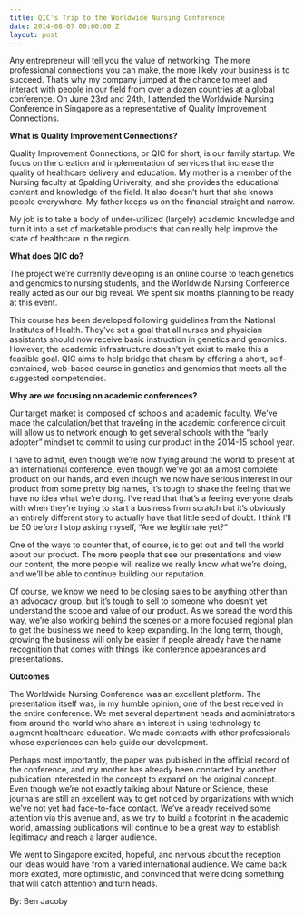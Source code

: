 ```yaml
---
title: QIC's Trip to the Worldwide Nursing Conference
date: 2014-08-07 00:00:00 Z
layout: post
---
```

 
<p>Any entrepreneur will tell you the value of networking.  The more professional connections you can make, the more likely your business is to succeed.  That’s why my company jumped at the chance to meet and interact with people in our field from over a dozen countries at a global conference. On June 23rd and 24th, I attended the Worldwide Nursing Conference in Singapore as a representative of Quality Improvement Connections.</p>
<p><strong>What is Quality Improvement Connections?</strong></p>
<p>Quality Improvement Connections, or QIC for short, is our family startup.   We focus on the creation and implementation of services that increase the quality of healthcare delivery and education.  My mother is a member of the Nursing faculty at Spalding University, and she provides the educational content and knowledge of the field.  It also doesn’t hurt that she knows people everywhere.  My father keeps us on the financial straight and narrow.</p>
<p>My job is to take a body of under-utilized (largely) academic knowledge and turn it into a set of marketable products that can really help improve the state of healthcare in the region.</p>
<p><strong>What does QIC do?</strong></p>
<p>The project we’re currently developing is an online course to teach genetics and genomics to nursing students, and the Worldwide Nursing Conference really acted as our our big reveal.  We spent six months planning to be ready at this event.</p>
<p>This course has been developed following guidelines from the National Institutes of Health.  They’ve set a goal that all nurses and physician assistants should now receive basic instruction in genetics and genomics.  However, the academic infrastructure doesn’t yet exist to make this a feasible goal.  QIC aims to help bridge that chasm by offering a short, self-contained, web-based course in genetics and genomics that meets all the suggested competencies.</p>
<p><strong>Why are we focusing on academic conferences?</strong></p>
<p>Our target market is composed of schools and academic faculty.  We’ve made the calculation/bet that traveling in the academic conference circuit will allow us to network enough to get several schools with the “early adopter” mindset to commit to using our product in the 2014-15 school year.</p>
<p>I have to admit, even though we’re now flying around the world to present at an international conference, even though we’ve got an almost complete product on our hands, and even though we now have serious interest in our product from some pretty big names, it’s tough to shake the feeling that we have no idea what we’re doing.  I’ve read that that’s a feeling everyone deals with when they’re trying to start a business from scratch but it’s obviously an entirely different story to actually have that little seed of doubt.  I think I’ll be 50 before I stop asking myself, “Are we legitimate yet?”</p>
<p>One of the ways to counter that, of course, is to get out and tell the world about our product.  The more people that see our presentations and view our content, the more people will realize we really know what we’re doing, and we’ll be able to continue building our reputation.</p>
<p>Of course, we know we need to be closing sales to be anything other than an advocacy group, but it’s tough to sell to someone who doesn’t yet understand the scope and value of our product.  As we spread the word this way, we’re also working behind the scenes on a more focused regional plan to get the business we need to keep expanding.  In the long term, though, growing the business will only be easier if people already have the name recognition that comes with things like conference appearances and presentations.</p>
<p><strong>Outcomes</strong></p>
<p>The Worldwide Nursing Conference was an excellent platform.  The presentation itself was, in my humble opinion, one of the best received in the entire conference.  We met several department heads and administrators from around the world who share an interest in using technology to augment healthcare education.  We made contacts with other professionals whose experiences can help guide our development.</p>
<p>Perhaps most importantly, the paper was published in the official record of the conference, and my mother has already been contacted by another publication interested in the concept to expand on the original concept.  Even though we’re not exactly talking about Nature or Science, these journals are still an excellent way to get noticed by organizations with which we’ve not yet had face-to-face contact.  We’ve already received some attention via this avenue and, as we try to build a footprint in the academic world, amassing publications will continue to be a great way to establish legitimacy and reach a larger audience.</p>
<p><span>We went to Singapore excited, hopeful, and nervous about the reception our ideas would have from a varied international audience.  We came back more excited, more optimistic, and convinced that we’re doing something that will catch attention and turn heads.</span></p>
<p><span>By: Ben Jacoby</span></p>
<p><span> </span></p>
